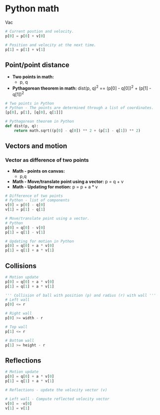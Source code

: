 # Python math

Vac

```Python
# Current postion and velocity.
p[0] = p[0] + v[0]

# Position and velocity at the next time.
p[1] = p[1] + v[1]

```

## Point/point distance

* **Two points in math:**
  * p, q
* **Pythagorean theorem in math:**
  dist(p, q)<sup>2</sup> == (p[0] - q[0])<sup>2</sup> + (p[1] - q[1])<sup>2</sup>

```Python
# Two points in Python
# Python - The points are determined through a list of coordinates.
[p[0], p[1], [q[0], q[1]]]

# Pythagorean theorem in Python
def dist(p, q):
    return math.sqrt((p[0] - q[0]) ** 2 + (p[1] - q[1]) ** 2)
```

## Vectors and motion

### Vector as difference of two points

* **Math - points on canvas:**
  * p,q
* **Math - Move/translate point using a vector:**
  p = q + v
* **Math - Updating for motion:**
  p = p + a * v

```Python
# Difference of two points
# Python - list of components
v[0] = p[0] - q[0]
v[1] = p[1] - q[1]

# Move/translate point using a vector.
# Python
p[0] = q[0] - v[0]
p[1] = q[1] - v[1]

# Updating for motion in Python
p[0] = q[0] + a * v[0]
p[1] = q[1] + a * v[1]
```

## Collisions

```Python
# Motion update
p[0] = q[0] + a * v[0]
p[1] = q[1] + a * v[1]

''' Collision of ball with position (p) and radius (r) with wall '''
# Left wall
p[0] <= r

# Right wall
p[0] >= width - r

# Top wall
p[1] <= r

# Bottom wall
p[1] >= height - r
```

## Reflections

```Python
# Motion update
p[0] = q[0] + a * v[0]
p[1] = q[1] + a * v[1]

# Reflections - update the velocity vector (v)

# Left wall - Compute reflected velocity vector
v[0] = -v[0]
v[1] = v[1]
```
